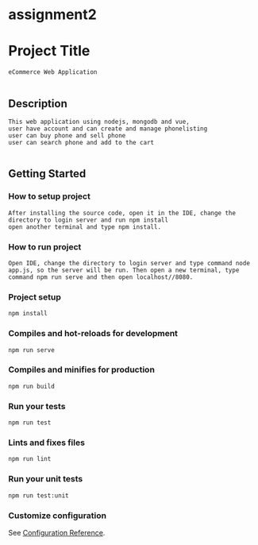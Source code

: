 # assignment2
# Project Title
```
eCommerce Web Application
 
```
## Description
```
This web application using nodejs, mongodb and vue,
user have account and can create and manage phonelisting
user can buy phone and sell phone
user can search phone and add to the cart
 
```

## Getting Started
### How to setup project
```
After installing the source code, open it in the IDE, change the directory to login server and run npm install
open another terminal and type npm install.

```
### How to run project 
```
Open IDE, change the directory to login server and type command node app.js, so the server will be run. Then open a new terminal, type command npm run serve and then open localhost//8080.
```

### Project setup
```
npm install
```

### Compiles and hot-reloads for development
```
npm run serve
```

### Compiles and minifies for production
```
npm run build
```

### Run your tests
```
npm run test
```

### Lints and fixes files
```
npm run lint
```

### Run your unit tests
```
npm run test:unit
```

### Customize configuration
See [Configuration Reference](https://cli.vuejs.org/config/).
